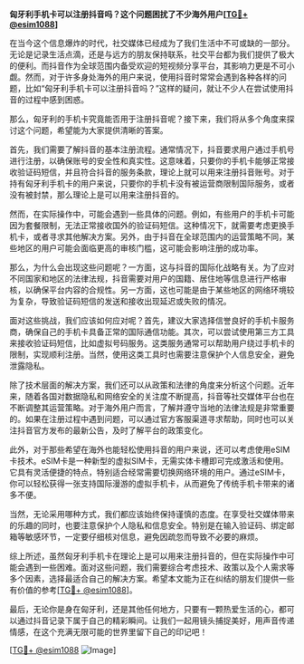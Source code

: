 **匈牙利手机卡可以注册抖音吗？这个问题困扰了不少海外用户[[TG💪+ @esim1088](https://t.me/s/esim1088)]**

在当今这个信息爆炸的时代，社交媒体已经成为了我们生活中不可或缺的一部分。无论是记录生活点滴，还是与远方的朋友保持联系，社交平台都为我们提供了极大的便利。而抖音作为全球范围内备受欢迎的短视频分享平台，其影响力更是不可小觑。然而，对于许多身处海外的用户来说，使用抖音时常常会遇到各种各样的问题，比如“匈牙利手机卡可以注册抖音吗？”这样的疑问，就让不少人在尝试使用抖音的过程中感到困惑。

那么，匈牙利的手机卡究竟能否用于注册抖音呢？接下来，我们将从多个角度来探讨这个问题，希望能为大家提供清晰的答案。

首先，我们需要了解抖音的基本注册流程。通常情况下，抖音要求用户通过手机号进行注册，以确保账号的安全性和真实性。这意味着，只要你的手机卡能够正常接收验证码短信，并且符合抖音的服务条款，理论上就可以用来注册抖音账号。对于持有匈牙利手机卡的用户来说，只要你的手机卡没有被运营商限制国际服务，或者没有被封禁，那么理论上是可以用来注册抖音的。

然而，在实际操作中，可能会遇到一些具体的问题。例如，有些用户的手机卡可能因为套餐限制，无法正常接收国外的验证码短信。这种情况下，就需要考虑更换手机卡，或者寻求其他解决方案。另外，由于抖音在全球范围内的运营策略不同，某些地区的用户可能会面临更高的审核门槛，这可能会影响注册的成功率。

那么，为什么会出现这些问题呢？一方面，这与抖音的国际化战略有关。为了应对不同国家和地区的法律法规，抖音需要对用户的国籍、居住地等信息进行严格审核，以确保平台内容的合规性。另一方面，这也可能是由于某些地区的网络环境较为复杂，导致验证码短信的发送和接收出现延迟或失败的情况。

面对这些挑战，我们应该如何应对呢？首先，建议大家选择信誉良好的手机卡服务商，确保自己的手机卡具备正常的国际通信功能。其次，可以尝试使用第三方工具来接收验证码短信，比如虚拟号码服务。这类服务通常可以帮助用户绕过手机卡的限制，实现顺利注册。当然，使用这类工具时也需要注意保护个人信息安全，避免泄露隐私。

除了技术层面的解决方案，我们还可以从政策和法律的角度来分析这个问题。近年来，随着各国对数据隐私和网络安全的关注度不断提高，抖音等社交媒体平台也在不断调整其运营策略。对于海外用户而言，了解并遵守当地的法律法规是非常重要的。如果在注册过程中遇到问题，可以通过官方客服渠道寻求帮助，同时也可以关注抖音官方发布的最新公告，及时了解平台的政策变化。

此外，对于那些希望在海外也能轻松使用抖音的用户来说，还可以考虑使用eSIM卡技术。eSIM卡是一种新型的虚拟SIM卡，无需实体卡槽即可完成激活和使用。它具有灵活便捷的特点，特别适合经常需要切换网络环境的用户。通过eSIM卡，你可以轻松获得一张支持国际漫游的虚拟手机卡，从而避免了传统手机卡带来的诸多不便。

当然，无论采用哪种方式，我们都应该始终保持谨慎的态度。在享受社交媒体带来的乐趣的同时，也要注意保护个人隐私和信息安全。特别是在输入验证码、绑定邮箱等敏感环节，一定要仔细核对信息，避免因疏忽而导致不必要的麻烦。

综上所述，虽然匈牙利手机卡在理论上是可以用来注册抖音的，但在实际操作中可能会遇到一些困难。面对这些问题，我们需要综合考虑技术、政策以及个人需求等多个因素，选择最适合自己的解决方案。希望本文能为正在纠结的朋友们提供一些有价值的参考[[TG💪+ @esim1088](https://t.me/s/esim1088)]。

最后，无论你是身在匈牙利，还是其他任何地方，只要有一颗热爱生活的心，都可以通过抖音记录下属于自己的精彩瞬间。让我们一起用镜头捕捉美好，用声音传递情感，在这个充满无限可能的世界里留下自己的印记吧！

[[TG💪+ @esim1088](https://t.me/s/esim1088) ![Image](https://i.postimg.cc/4NQfJmqS/Snipaste-2025-05-13-00-14-12.png)]